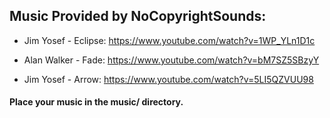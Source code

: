 ## Music Provided by NoCopyrightSounds:

+ Jim Yosef - Eclipse: https://www.youtube.com/watch?v=1WP_YLn1D1c

+ Alan Walker - Fade: https://www.youtube.com/watch?v=bM7SZ5SBzyY

+ Jim Yosef - Arrow: https://www.youtube.com/watch?v=5LI5QZVUU98

#### Place your music in the music/ directory.